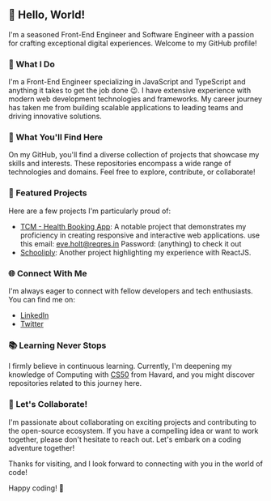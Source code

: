 ## 👋 Hello, World!

I'm a seasoned Front-End Engineer and Software Engineer with a passion for crafting exceptional digital experiences. Welcome to my GitHub profile!

### 💼 What I Do

I'm a Front-End Engineer specializing in JavaScript and TypeScript and anything it takes to get the job done 😉. I have extensive experience with modern web development technologies and frameworks. My career journey has taken me from building scalable applications to leading teams and driving innovative solutions.

### 🚀 What You'll Find Here

On my GitHub, you'll find a diverse collection of projects that showcase my skills and interests. These repositories encompass a wide range of technologies and domains. Feel free to explore, contribute, or collaborate!

### 🌟 Featured Projects

Here are a few projects I'm particularly proud of:

- [TCM - Health Booking App](https://tcm-online.netlify.app/login): A notable project that demonstrates my proficiency in creating responsive and interactive web applications. use this email: eve.holt@reqres.in Password: (anything) to check it out
- [Schooliply](https://schooliply.com): Another project highlighting my experience with ReactJS.
<!-- [Project Name]: An open-source contribution I've made, reflecting my commitment to the developer community.-->

### 🌐 Connect With Me

I'm always eager to connect with fellow developers and tech enthusiasts. You can find me on:

- [LinkedIn](https://www.linkedin.com/in/oladayolayoola)
- [Twitter](https://twitter.com/dayoola__)
<!-- [Personal Website/Blog](https://www.your-website.com)-->

### 📚 Learning Never Stops

I firmly believe in continuous learning. Currently, I'm deepening my knowledge of Computing with [CS50](https://pll.harvard.edu/course/cs50-introduction-computer-science) from Havard, and you might discover repositories related to this journey here.

### 🌈 Let's Collaborate!

I'm passionate about collaborating on exciting projects and contributing to the open-source ecosystem. If you have a compelling idea or want to work together, please don't hesitate to reach out. Let's embark on a coding adventure together!

Thanks for visiting, and I look forward to connecting with you in the world of code!

Happy coding! 🚀
